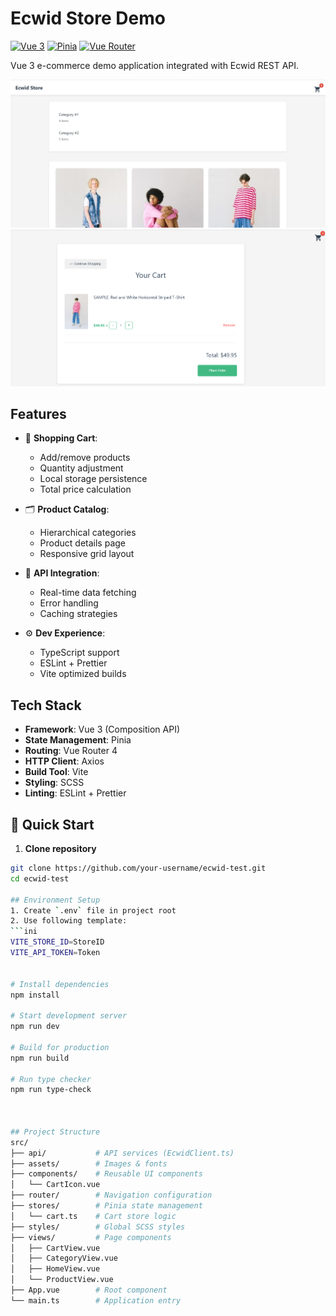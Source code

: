 # Ecwid Store Demo

[![Vue 3](https://img.shields.io/badge/Vue-3.5.13-4FC08D.svg?logo=vuedotjs)](https://vuejs.org/)
[![Pinia](https://img.shields.io/badge/Pinia-3.0.1-FFD02F.svg?logo=pinia)](https://pinia.vuejs.org/)
[![Vue Router](https://img.shields.io/badge/Vue_Router-4.5.0-4FC08D.svg)](https://router.vuejs.org/)

Vue 3 e-commerce demo application integrated with Ecwid REST API.

![Category List](./public/screen1.jpg)
![Shopping Cart](./public/screen2.png)

## Features

- 🛒 **Shopping Cart**:
  - Add/remove products
  - Quantity adjustment
  - Local storage persistence
  - Total price calculation

- 🗂 **Product Catalog**:
  - Hierarchical categories
  - Product details page
  - Responsive grid layout

- 🔄 **API Integration**:
  - Real-time data fetching
  - Error handling
  - Caching strategies

- ⚙️ **Dev Experience**:
  - TypeScript support
  - ESLint + Prettier
  - Vite optimized builds

## Tech Stack

- **Framework**: Vue 3 (Composition API)
- **State Management**: Pinia
- **Routing**: Vue Router 4
- **HTTP Client**: Axios
- **Build Tool**: Vite
- **Styling**: SCSS
- **Linting**: ESLint + Prettier

## 🚀 Quick Start

1. **Clone repository**
```bash
git clone https://github.com/your-username/ecwid-test.git
cd ecwid-test

## Environment Setup
1. Create `.env` file in project root
2. Use following template:
```ini
VITE_STORE_ID=StoreID
VITE_API_TOKEN=Token


# Install dependencies
npm install

# Start development server
npm run dev

# Build for production
npm run build

# Run type checker
npm run type-check



## Project Structure
src/
├── api/           # API services (EcwidClient.ts)
├── assets/        # Images & fonts
├── components/    # Reusable UI components
│   └── CartIcon.vue
├── router/        # Navigation configuration
├── stores/        # Pinia state management
│   └── cart.ts    # Cart store logic
├── styles/        # Global SCSS styles
├── views/         # Page components
│   ├── CartView.vue
│   ├── CategoryView.vue
│   ├── HomeView.vue
│   └── ProductView.vue
├── App.vue        # Root component
└── main.ts        # Application entry